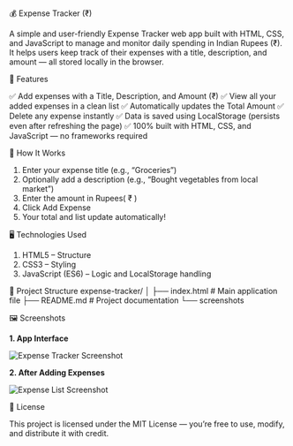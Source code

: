 💰 Expense Tracker (₹)

A simple and user-friendly Expense Tracker web app built with HTML, CSS, and JavaScript to manage and monitor daily spending in Indian Rupees (₹).
It helps users keep track of their expenses with a title, description, and amount — all stored locally in the browser.


🧾 Features

✅ Add expenses with a Title, Description, and Amount (₹)
✅ View all your added expenses in a clean list
✅ Automatically updates the Total Amount
✅ Delete any expense instantly
✅ Data is saved using LocalStorage (persists even after refreshing the page)
✅ 100% built with HTML, CSS, and JavaScript — no frameworks required


🧠 How It Works

1. Enter your expense title (e.g., “Groceries”)
2. Optionally add a description (e.g., “Bought vegetables from local market”)
3. Enter the amount in Rupees( ₹ )
4. Click Add Expense
5. Your total and list update automatically!



🖥️ Technologies Used

1. HTML5 – Structure
2. CSS3 – Styling
3. JavaScript (ES6) – Logic and LocalStorage handling


📂 Project Structure
expense-tracker/
│
├── index.html      # Main application file
├── README.md       # Project documentation
└── screenshots
     

🖼️ Screenshots

**1. App Interface**

![Expense Tracker Screenshot](https://misleading-green-6wmfljuk9a.edgeone.app/Screenshot%202025-10-22%20173140.png)



**2. After Adding Expenses**

![Expense List Screenshot](https://victorious-indigo-h7vfzzs4w5.edgeone.app/Screenshot%202025-10-22%20174116.png)



📜 License

This project is licensed under the MIT License — you’re free to use, modify, and distribute it with credit.
